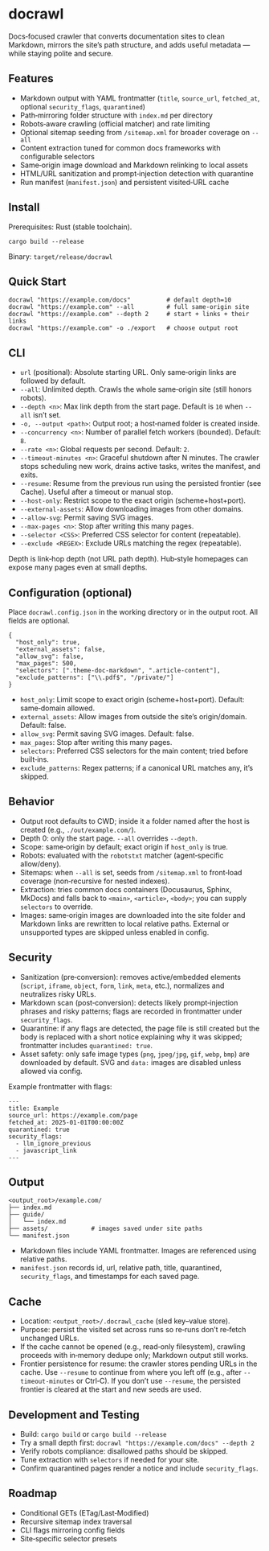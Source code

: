 # docrawl

Docs‑focused crawler that converts documentation sites to clean Markdown, mirrors the site’s path structure, and adds useful metadata — while staying polite and secure.

## Features

- Markdown output with YAML frontmatter (`title`, `source_url`, `fetched_at`, optional `security_flags`, `quarantined`)
- Path‑mirroring folder structure with `index.md` per directory
- Robots‑aware crawling (official matcher) and rate limiting
- Optional sitemap seeding from `/sitemap.xml` for broader coverage on `--all`
- Content extraction tuned for common docs frameworks with configurable selectors
- Same‑origin image download and Markdown relinking to local assets
- HTML/URL sanitization and prompt‑injection detection with quarantine
- Run manifest (`manifest.json`) and persistent visited‑URL cache

## Install

Prerequisites: Rust (stable toolchain).

```
cargo build --release
```

Binary: `target/release/docrawl`

## Quick Start

```
docrawl "https://example.com/docs"          # default depth=10
docrawl "https://example.com" --all         # full same‑origin site
docrawl "https://example.com" --depth 2     # start + links + their links
docrawl "https://example.com" -o ./export   # choose output root
```

## CLI

- `url` (positional): Absolute starting URL. Only same‑origin links are followed by default.
- `--all`: Unlimited depth. Crawls the whole same‑origin site (still honors robots).
- `--depth <n>`: Max link depth from the start page. Default is `10` when `--all` isn’t set.
- `-o, --output <path>`: Output root; a host‑named folder is created inside.
- `--concurrency <n>`: Number of parallel fetch workers (bounded). Default: `8`.
- `--rate <n>`: Global requests per second. Default: `2`.
- `--timeout-minutes <n>`: Graceful shutdown after N minutes. The crawler stops scheduling new work, drains active tasks, writes the manifest, and exits.
- `--resume`: Resume from the previous run using the persisted frontier (see Cache). Useful after a timeout or manual stop.
- `--host-only`: Restrict scope to the exact origin (scheme+host+port).
- `--external-assets`: Allow downloading images from other domains.
- `--allow-svg`: Permit saving SVG images.
- `--max-pages <n>`: Stop after writing this many pages.
- `--selector <CSS>`: Preferred CSS selector for content (repeatable).
- `--exclude <REGEX>`: Exclude URLs matching the regex (repeatable).

Depth is link‑hop depth (not URL path depth). Hub‑style homepages can expose many pages even at small depths.

## Configuration (optional)

Place `docrawl.config.json` in the working directory or in the output root. All fields are optional.

```
{
  "host_only": true,
  "external_assets": false,
  "allow_svg": false,
  "max_pages": 500,
  "selectors": [".theme-doc-markdown", ".article-content"],
  "exclude_patterns": ["\\.pdf$", "/private/"]
}
```

- `host_only`: Limit scope to exact origin (scheme+host+port). Default: same‑domain allowed.
- `external_assets`: Allow images from outside the site’s origin/domain. Default: false.
- `allow_svg`: Permit saving SVG images. Default: false.
- `max_pages`: Stop after writing this many pages.
- `selectors`: Preferred CSS selectors for the main content; tried before built‑ins.
- `exclude_patterns`: Regex patterns; if a canonical URL matches any, it’s skipped.

## Behavior

- Output root defaults to CWD; inside it a folder named after the host is created (e.g., `./out/example.com/`).
- Depth 0: only the start page. `--all` overrides `--depth`.
- Scope: same‑origin by default; exact origin if `host_only` is true.
- Robots: evaluated with the `robotstxt` matcher (agent‑specific allow/deny).
- Sitemaps: when `--all` is set, seeds from `/sitemap.xml` to front‑load coverage (non‑recursive for nested indexes).
- Extraction: tries common docs containers (Docusaurus, Sphinx, MkDocs) and falls back to `<main>`, `<article>`, `<body>`; you can supply `selectors` to override.
- Images: same‑origin images are downloaded into the site folder and Markdown links are rewritten to local relative paths. External or unsupported types are skipped unless enabled in config.

## Security

- Sanitization (pre‑conversion): removes active/embedded elements (`script`, `iframe`, `object`, `form`, `link`, `meta`, etc.), normalizes and neutralizes risky URLs.
- Markdown scan (post‑conversion): detects likely prompt‑injection phrases and risky patterns; flags are recorded in frontmatter under `security_flags`.
- Quarantine: if any flags are detected, the page file is still created but the body is replaced with a short notice explaining why it was skipped; frontmatter includes `quarantined: true`.
- Asset safety: only safe image types (`png`, `jpeg/jpg`, `gif`, `webp`, `bmp`) are downloaded by default. SVG and `data:` images are disabled unless allowed via config.

Example frontmatter with flags:

```
---
title: Example
source_url: https://example.com/page
fetched_at: 2025-01-01T00:00:00Z
quarantined: true
security_flags:
  - llm_ignore_previous
  - javascript_link
---
```

## Output

```
<output_root>/example.com/
├── index.md
├── guide/
│   └── index.md
├── assets/            # images saved under site paths
└── manifest.json
```

- Markdown files include YAML frontmatter. Images are referenced using relative paths.
- `manifest.json` records id, url, relative path, title, quarantined, `security_flags`, and timestamps for each saved page.

## Cache

- Location: `<output_root>/.docrawl_cache` (sled key–value store).
- Purpose: persist the visited set across runs so re‑runs don’t re‑fetch unchanged URLs.
- If the cache cannot be opened (e.g., read‑only filesystem), crawling proceeds with in‑memory dedupe only; Markdown output still works.
- Frontier persistence for resume: the crawler stores pending URLs in the cache. Use `--resume` to continue from where you left off (e.g., after `--timeout-minutes` or Ctrl‑C). If you don’t use `--resume`, the persisted frontier is cleared at the start and new seeds are used.

## Development and Testing

- Build: `cargo build` or `cargo build --release`
- Try a small depth first: `docrawl "https://example.com/docs" --depth 2`
- Verify robots compliance: disallowed paths should be skipped.
- Tune extraction with `selectors` if needed for your site.
- Confirm quarantined pages render a notice and include `security_flags`.

## Roadmap

- Conditional GETs (ETag/Last‑Modified)
- Recursive sitemap index traversal
- CLI flags mirroring config fields
- Site‑specific selector presets
